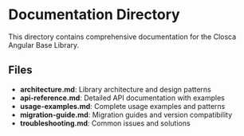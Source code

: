 # Documentation Directory

This directory contains comprehensive documentation for the Closca Angular Base Library.

## Files

- **architecture.md**: Library architecture and design patterns
- **api-reference.md**: Detailed API documentation with examples
- **usage-examples.md**: Complete usage examples and patterns
- **migration-guide.md**: Migration guides and version compatibility
- **troubleshooting.md**: Common issues and solutions